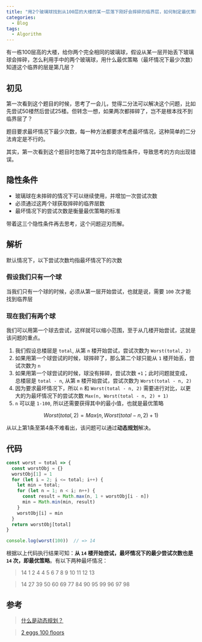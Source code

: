 ```yaml
---
title: "用2个玻璃球找到从100层的大楼的某一层落下刚好会摔碎的临界层，如何制定最优策略？"
categories:
  - Blog
tags:
  - Algorithm
---
```


有一栋100层高的大楼，给你两个完全相同的玻璃球，假设从某一层开始丢下玻璃球会摔碎，怎么利用手中的两个玻璃球，用什么最优策略（最坏情况下最少次数）知道这个临界的层是第几层？

<!--more-->

## 初见
第一次看到这个题目的时候，思考了一会儿，觉得二分法可以解决这个问题，比如先尝试50楼然后尝试25楼。但转念一想，如果两次都摔碎了，岂不是根本找不到临界层了？

题目要求最坏情况下最少次数，每一种方法都要求考虑最坏情况，这种简单的二分法肯定是不行的。

其实，第一次看到这个题目时忽略了其中包含的隐性条件，导致思考的方向出现错误。

## 隐性条件
- 玻璃球在未摔碎的情况下可以继续使用，并增加一次尝试次数
- 必须通过这两个球获取摔碎的临界层数
- 最坏情况下的尝试次数是衡量最优策略的标准

带着这三个隐性条件再去思考，这个问题迎刃而解。

## 解析
默认情况下，以下尝试次数均指最坏情况下的次数

### 假设我们只有一个球

当我们只有一个球的时候，必须从第一层开始尝试，也就是说，需要 `100` 次才能找到临界层

### 现在我们有两个球

我们可以用第一个球去尝试，这样就可以缩小范围，至于从几楼开始尝试，这就是该问题的重点。

1. 我们假设总楼层是 `total`, 从第 `n` 楼开始尝试，尝试次数为 `Worst(total, 2)`
2. 如果用第一个球尝试的时候，球摔碎了，那么第二个球只能从 `1` 楼开始丢，尝试次数为 `n`
3. 如果用第一个球尝试的时候，球没有摔碎，尝试次数 `+1`；此时问题就变成，总楼层是 `total - n`, 从第 `m` 楼开始尝试，尝试次数为 `Worst(total - n, 2)`
4. 因为要求最坏情况下，所以 `n` 和 `Worst(total - n, 2)` 需要进行对比，以更大的为最坏情况下的尝试次数 `Max(n, Worst(total - n, 2) + 1)`
5. `n` 可以是 `1-100`, 所以还需要获得其中的最小值，也就是最优策略

$$ Worst(total, 2) = Max(n, Worst(total - n, 2) + 1) $$

从以上第1条至第4条不难看出，该问题可以通过**动态规划**解决。

## 代码

```javascript
const worst = total => {
  const worstObj = {}
  worstObj[1] = 1
  for (let i = 2; i <= total; i++) {
    let min = total;
    for (let n = 1; n < i; n++) {
      const result = Math.max(n, 1 + worstObj[i - n])
      min = Math.min(min, result)
    }
    worstObj[i] = min
  }
  return worstObj[total]
}

console.log(worst(100))  // => 14
```

根据以上代码执行结果可知：**从 `14` 楼开始尝试，最坏情况下的最少尝试次数也是 `14` 次，即最优策略**。有以下两种最坏情况：

> 14 1 2 4 4 5 6 7 8 9 10 11 12 13

> 14 27 39 50 60 69 77 84 90 95 99 96 97 98



## 参考

> [什么是动态规划？](https://houbb.github.io/2020/01/23/data-struct-learn-07-base-dp)

> [2 eggs 100 floors][2-eggs-100-floors-zhihu]



[2-eggs-100-floors-zhihu]: (https://www.zhihu.com/question/31855632)

